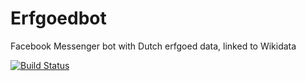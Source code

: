 # Erfgoedbot

Facebook Messenger bot with Dutch erfgoed data, linked to Wikidata


[![Build Status](https://travis-ci.org/renevanderark/erfgoedbot.svg?branch=master)](https://travis-ci.org/renevanderark/erfgoedbot)
